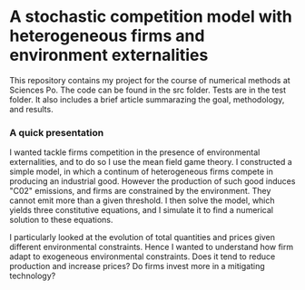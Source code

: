 # A stochastic competition model with heterogeneous firms and environment externalities

This repository contains my project for the course of numerical methods at Sciences Po. The code can be found in the src folder. Tests are in the test folder. It also includes a brief article summarazing the goal, methodology, and results.

### A quick presentation

I wanted tackle firms competition in the presence of environmental externalities, and to do so I use the mean field game theory. I constructed a simple model, in which a continum of heterogeneous firms compete in producing an industrial good. However the production of such good induces "C02" emissions, and firms are constrained by the environment. They cannot emit more than a given threshold. I then solve the model, which yields three constitutive equations, and I simulate it to find a numerical solution to these equations. 

I particularly looked at the evolution of total quantities and prices given different environmental constraints. Hence I wanted to understand how firm adapt to exogeneous environmental constraints. Does it tend to reduce production and increase prices? Do firms invest more in a mitigating technology?
